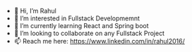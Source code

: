 - 👋 Hi, I’m Rahul
- 👀 I’m interested in Fullstack Developmemnt
- 🌱 I’m currently learning React and Spring boot
- 💞️ I’m looking to collaborate on any Fullstack Project
- 📫 Reach me here: https://www.linkedin.com/in/rahul2016/ 

<!---
rahul8436/rahul8436 is a ✨ special ✨ repository because its `README.md` (this file) appears on your GitHub profile.
You can click the Preview link to take a look at your changes.
--->
